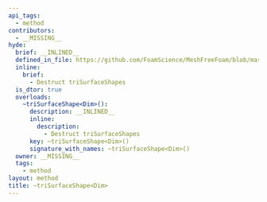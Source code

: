 ```yaml
---
api_tags:
  - method
contributors:
  - __MISSING__
hyde:
  brief: __INLINED__
  defined_in_file: https://github.com/FoamScience/MeshFreeFoam/blob/master/src/meshfree/shapes/triSurfaceShape/triSurfaceShape.H
  inline:
    brief:
      - Destruct triSurfaceShapes
  is_dtor: true
  overloads:
    ~triSurfaceShape<Dim>():
      description: __INLINED__
      inline:
        description:
          - Destruct triSurfaceShapes
      key: ~triSurfaceShape<Dim>()
      signature_with_names: ~triSurfaceShape<Dim>()
  owner: __MISSING__
  tags:
    - method
layout: method
title: ~triSurfaceShape<Dim>
---
```


